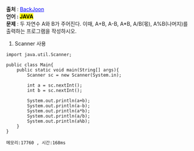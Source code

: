 **출처** : <a href="https://www.acmicpc.net/problem/1000" style="color: blue; text-decoration: underline;">BackJoon</a><br>
**언어 : <mark>JAVA**</mark><br>
**문제** : 두 자연수 A와 B가 주어진다. 이때, A+B, A-B, A*B, A/B(몫), A%B(나머지)를 출력하는 프로그램을 작성하시오. <br>

1. Scanner 사용
```
import java.util.Scanner;

public class Main{
    public static void main(String[] args){
        Scanner sc = new Scanner(System.in);
        
        int a = sc.nextInt();
        int b = sc.nextInt();
        
        System.out.println(a+b);
        System.out.println(a-b);
        System.out.println(a*b);
        System.out.println(a/b);
        System.out.println(a%b);
    }
}

메모리:17760 , 시간:168ms
```
